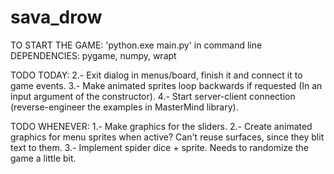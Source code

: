 # sava_drow
TO START THE GAME: 'python.exe main.py' in command line
DEPENDENCIES: pygame, numpy, wrapt

TODO TODAY:
    2.- Exit dialog in menus/board, finish it and connect it to game events.
    3.- Make animated sprites loop backwards if requested (In an input argument of the constructor).
    4.- Start server-client connection (reverse-engineer the examples in MasterMind library).

TODO WHENEVER:
    1.- Make graphics for the sliders.
    2.- Create animated graphics for menu sprites when active? Can't reuse surfaces, since they blit text to them.
    3.- Implement spider dice + sprite. Needs to randomize the game a little bit.